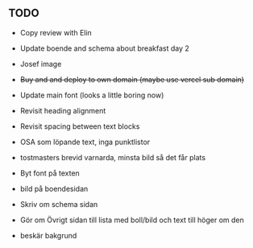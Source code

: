 ## TODO

- Copy review with Elin
- Update boende and schema about breakfast day 2
- Josef image
- ~~Buy and and deploy to own domain (maybe use vercel sub domain)~~
- Update main font (looks a little boring now)
- Revisit heading alignment
- Revisit spacing between text blocks

- OSA som löpande text, inga punktlistor
- tostmasters brevid varnarda, minsta bild så det får plats
- Byt font på texten
- bild på boendesidan
- Skriv om schema sidan
- Gör om Övrigt sidan till lista med boll/bild och text till höger om den
- beskär bakgrund
